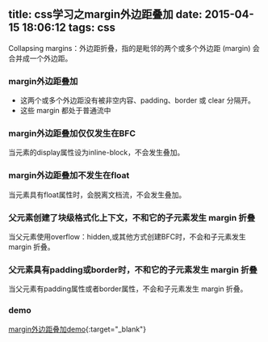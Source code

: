 title: css学习之margin外边距叠加
date: 2015-04-15 18:06:12
tags: css
---

Collapsing margins：外边距折叠，指的是毗邻的两个或多个外边距 (margin) 会合并成一个外边距。

### margin外边距叠加
* 这两个或多个外边距没有被非空内容、padding、border 或 clear 分隔开。
* 这些 margin 都处于普通流中

### margin外边距叠加仅仅发生在BFC
当元素的display属性设为inline-block，不会发生叠加。

### margin外边距叠加不发生在float
当元素具有float属性时，会脱离文档流，不会发生叠加。

### 父元素创建了块级格式化上下文，不和它的子元素发生 margin 折叠
当父元素使用overflow：hidden,或其他方式创建BFC时，不会和子元素发生 margin 折叠。

### 父元素具有padding或border时，不和它的子元素发生 margin 折叠
当父元素有padding属性或者border属性，不会和子元素发生 margin 折叠。

### demo
[margin外边距叠加demo](/demo/collapsing-margins.html){:target="_blank"}
